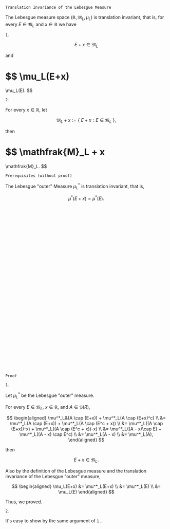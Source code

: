 ```
Translation Invariance of the Lebesgue Measure
```

The Lebesgue measure space $(\mathbb{R}, \mathfrak{M}_L, \mu_L)$ is translation invariant, that is, for every $E \in \mathfrak{M}_L$ and $x\in\mathbb{R}$ we have

`1.`

$$
E + x \in \mathfrak{M}_L
$$

and

$$
\mu_L(E+x)
=
\mu_L(E).
$$

`2.`

For every $x \in \mathbb{R}$, let

$$
\mathfrak{M}_L + x
:=
\{ \ 
    E + x : E\in \mathfrak{M}_L    
\ \},
$$

then

$$
\mathfrak{M}_L + x
=
\mathfrak{M}_L.
$$

```
Prerequisites (without proof)
```

The Lebesgue "outer" Measure $\mu^*_L$ is translation invariant,
that is,

$$
\mu^*(E+x) = \mu^*(E).
$$


<br>
<br>
<br>
<br>
<br>
<br>
<br>
<br>
<br>
<br>
<br>
<br>
<br>
<br>
<br>
<br>
<br>
<br>
<br>
<br>
<br>
<br>
<br>
<br>
<br>
<br>
<br>
<br>
<br>
<br>


```
Proof
```

`1.`

Let $\mu^*_L$ be the Lebesgue "outer" measure.

For every $E\in \mathfrak{M}_L$, $x \in \mathbb{R}$, and $A\in\mathfrak{P}(R)$,

$$
\begin{aligned}
\mu^*_L&(A \cap (E+x))
+
\mu^*_L(A \cap (E+x)^c) \\
&=
\mu^*_L(A \cap (E+x))
+
\mu^*_L(A \cap (E^c + x)) \\
&=
\mu^*_L((A \cap (E+x))-x)
+
\mu^*_L((A \cap (E^c + x))-x) \\
&=
\mu^*_L((A - x)\cap E)
+
\mu^*_L((A - x) \cap E^c) \\
&=
\mu^*_L(A - x) \\
&=
\mu^*_L(A),
\end{aligned}
$$

then

$$
E + x \in \mathfrak{M}_L.
$$

Also by the definition of the Lebesgue measure and the translation invariance of the Lebesgue "outer" measure,

$$
\begin{aligned}
\mu_L(E+x)
&=
\mu^*_L(E+x) \\
&=
\mu^*_L(E) \\
&=
\mu_L(E) 
\end{aligned}
$$

Thus, we proved.

`2.`

It's easy to show by the same argument of `1.`.

